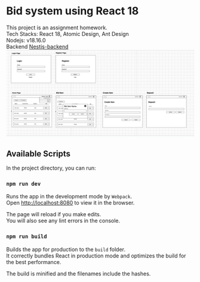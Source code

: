 # Bid system using React 18

This project is an assignment homework. \
Tech Stacks: React 18, Atomic Design, Ant Design \
Nodejs: v18.16.0 \
Backend [Nestjs-backend](https://github.com/xu5000vnd/Nestjs-Boilerplate)
![Wireframe](public/wireframe.png)

## Available Scripts

In the project directory, you can run:

### `npm run dev`

Runs the app in the development mode by `Webpack`.\
Open [http://localhost:8080](http://localhost:8080) to view it in the browser.

The page will reload if you make edits.\
You will also see any lint errors in the console.

### `npm run build`

Builds the app for production to the `build` folder.\
It correctly bundles React in production mode and optimizes the build for the best performance.

The build is minified and the filenames include the hashes.
